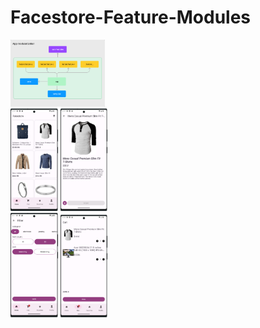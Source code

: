# Facestore-Feature-Modules

<div align="start">
  <img src="https://github.com/ulugbek1060/Feature-Modules/blob/main/src/moduling.png" width="30%" />
</div>

<div align="start">
  <img src="https://github.com/UlugbekG/Facestore/blob/main/preview/preview-1.png" width="15%" />
  <img src="https://github.com/UlugbekG/Facestore/blob/main/preview/preview-2.png" width="15%" />
</div>
<div align="start">
  <img src="https://github.com/UlugbekG/Facestore/blob/main/preview/preview-3.png" width="15%" />
  <img src="https://github.com/UlugbekG/Facestore/blob/main/preview/preview-4.png" width="15%" />
</div>


